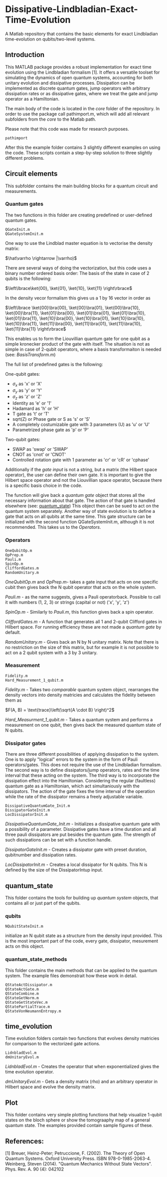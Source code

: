 # Dissipative-Lindbladian-Exact-Time-Evolution

A Matlab repository that contains the basic elements for exact Lindbladian time-evolution on qubits/two-level systems.

## Introduction
This MATLAB package provides a robust implementation for exact time evolution using the Lindbladian formalism [1]. It offers a versatile toolset for simulating the dynamics of open quantum systems, accounting for both unitary evolution and dissipative processes. Dissipation can be implemented as discrete quantum gates, jump operators with arbitrary dissipation rates or as dissipative gates, where we treat the gate and jump operator as a Hamiltonian. 

The main body of the code is located in the _core_ folder of the repository. In order to use the package call pathimport.m, which will add all relevant subfolders from the _core_ to the Matlab path.

Please note that this code was made for research purposes.
```
pathimport
```
After this the example folder contains 3 slightly different examples on using the code. These scripts contain a step-by-step solution to three slightly different problems. 

## Circuit elements
This subfolder contains the main building blocks for a quantum circuit and measurements.
### Quantum gates
The two functions in this folder are creating predefined or user-defined quantum gates.
```
QGateInit.m
QGateSystemInit.m
```
One way to use the Lindblad master equation is to vectorise the density matrix:

$\hat\varrho \rightarrow |\varrho)$

There are several ways of doing the vectorization, but this code uses a binary number ordered basis order: The basis of the state in case of 2 qubits is the following:

$\left\lbrace\ket{00}, \ket{01}, \ket{10}, \ket{11}  \right\rbrace$

In the density vecor formalism this gives us a 1 by 16 vector in order as

$\left\lbrace \ket{00}\bra{00}, \ket{00}\bra{01}, \ket{00}\bra{10}, \ket{00}\bra{11}, \ket{01}\bra{00}, \ket{01}\bra{01}, \ket{01}\bra{10}, \ket{01}\bra{11}, \ket{10}\bra{00}, \ket{10}\bra{01}, \ket{10}\bra{10}, \ket{10}\bra{11}, \ket{11}\bra{00}, \ket{11}\bra{01}, \ket{11}\bra{10}, \ket{11}\bra{11} \right\rbrace$

This enables us to form the Liouvillian quantum gate for one qubit as a simple kronecker product of the gate with itself. The situation is not as simple in case of 2-qubit operators, where a basis transformaiton is needed (see: _BasisTransform.m_)

The full list of predefined gates is the following: 

One-qubit gates:
- $\sigma_x$ as 'x' or 'X'
- $\sigma_y$ as 'y' or 'Y'
- $\sigma_z$ as 'z' or 'Z'
- Identity as 'e' or '1'
- Hadamard as 'h' or 'H'
- T gate as 't' or 'T'
- sqrt(Z) or Phase gate or S as 's' or 'S'
- A completely costumizable gate with 3 parameters (U) as 'u' or 'U'
- Parametrized phase gate as 'p' or 'P'
  
Two-qubit gates:
- SWAP as 'swap' or 'SWAP'
- CNOT as 'cnot' or 'CNOT'
- Controlled rotation gate with 1 parameter as 'cr' or 'cR' or 'cphase'

Additionally if the _gate input_ is not a string, but a matrix (the Hilbert space operator), the user can define their own gate. It is important to give the Hilbert space operator and not the Liouvillian space operator, because there is a specific basis choice in the code.

The function will give back a _quantum gate_ object that stores all the necessary information about that gate. The action of that gate is handled elsewhere (see: [quantum_state](https://github.com/thydominik/Dissipative-Lindbladian-Evolution/blob/main/README.md#quantum_state))
This object then can be sued to act on the quantum system separately. Another way of state evolution is to define a gate that acts on all qubits at the same time. This gate structure can be initialized with the second function QGateSystemInit.m, although it is not recommended. This takes us to the _Operators_.

### Operators
```
OneQubitOp.m
OpPrep.m
Pauli.m
SpinOp.m
CliffordGates.m
RandomUnitary.m
```
_OneQubitOp.m_ and _OpPrep.m_- takes a gate input that acts on one specific cubit then gives back the N qubit operator that acts on the whole system.

_Pauli.m_ - as the name suggests, gives a Pauli operatorback. Possible to call it with numbers (1, 2, 3) or strings (capital or not) ('x', 'y', 'z')

_SpinOp.m_ - Similarly to _Pauli.m_, this function gives back a spin operator.

_CliffordGates.m_ - A function that generates all 1 and 2-qubit Clifford gates in Hilbert space. For running efficiency these are not made a _quantum gate_ by default.

_RandomUnitary.m_ - Gives back an N by N unitary matrix. Note that there is no restriction on the size of this matrix, but for example it is not possible to act on a 2 qubit system with a 3 by 3 unitary.

### Measurement
```
Fidelity.m
Hard_Measurement_1_qubit.m
```

_Fidelity.m_ - Takes two *comparable* quantum system object, rearranges the density vectors into density matricies and calculates the fidelity between them as 

$F(A, B) = \text{trace}\left(\sqrt{A \cdot B} \right)^2$

_Hard_Measurment_1_qubit.m_ - Takes a quantum system and performs a measurement on one qubit, then gives back the measured quantum state of N qubits.

### Dissipator gates
There are three different possibilities of applying dissipation to the system. One is to apply "logical" errors to the system in the form of Pauli operators/gates. This does not require the use of the Lindbladian formalism. The second way is to define dissipators/jump operators, rates and the time interval that these acting on the system. The third way is to incorporate the dissipation effect into the Hamiltonian. Considering the regular (faultless) quantum gate as a Hamiltonian, which act simultaniously with the dissipators. The action of the gate fixes the time interval of the operation while the rate of the dissipator remains a freely adjustable variable.
```
DissipativeQuantumGate_Init.m
DissipatorGateInit.m
LocDissipatorInit.m
```
_DissipativeQuantumGate_Init.m_ - Initializes a dissipative quantum gate with a possibility of a parameter. Dissipative gates have a time duration and all three pauli dissipators are put besides the quantum gate. The strength of such dissipations can be set with a function handle.

_DissipatorGateInit.m_ - Creates a dissipator gate with preset duration, qubitnumber and dissipation rates.

_LocDissipatorInit.m_ - Creates a local dissipator for N qubits. This N is defined by the size of the DissipatorIntup input.

## quantum_state
This folder contains the tools for building up _quantum system_ objects, that contains all or just part of the qubits. 
### qubits
```
NQubitStateInit.m
```
initialize an N qubit state as a structure from the density input provided. This is the most important part of the code, every gate, dissipator, mesurement acts on this object.

### quantum_state_methods
This folder contains the main methods that can be applied to the quantum system. The example files demonstrait how these work in detail.
```
QStateActDissipator.m
QStateActGate.m
QStateCombine.m
QStateGetNorm.m
QStateGetStateVec.m
QStatePartialTrace.m
QStateVonNeumannEntropy.m
```

## time_evolution
Time evolution folders contain two functions that evolves density matricies for comparison to the vectorized gate actions.
```
LidnbladEvol.m
dmUnitaryEvol.m
```

_LidnbladEvol.m_ - Creates the operator that when exponentialized gives the time evolution operator.

_dmUnitaryEvol.m_ - Gets a density matrix (rho) and an arbitrary operator in Hilbert space and evolve the density matrix.

## Plot
This folder contains very simple plotting functions that help visualize 1-qubit states on the bloch sphere or show the tomograaphy map of a general quantum state. The examples provided contain sample figures of these.

## References:
[1] Breuer, Heinz-Peter; Petruccione, F. (2002). The Theory of Open Quantum Systems. Oxford University Press. ISBN 978-0-1985-2063-4.
 Weinberg, Steven (2014). "Quantum Mechanics Without State Vectors". Phys. Rev. A. 90 (4): 042102
